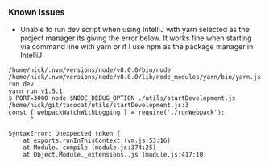 ### Known issues

* Unable to run dev script when using IntelliJ with yarn selected as the project manager
its giving the error below. It works fine when starting via command line with yarn or if I use npm as
the package manager in IntelliJ:

```
/home/nick/.nvm/versions/node/v8.0.0/bin/node /home/nick/.nvm/versions/node/v8.0.0/lib/node_modules/yarn/bin/yarn.js run dev
yarn run v1.5.1
$ PORT=3000 node $NODE_DEBUG_OPTION ./utils/startDevelopment.js
/home/nick/git/tacocat/utils/startDevelopment.js:3
const { webpackWatchWithLogging } = require('./runWebpack');
      ^

SyntaxError: Unexpected token {
    at exports.runInThisContext (vm.js:53:16)
    at Module._compile (module.js:374:25)
    at Object.Module._extensions..js (module.js:417:10)
 ```